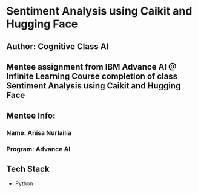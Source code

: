 
# Sentiment Analysis using Caikit and Hugging Face

## Author: Cognitive Class AI

## Mentee assignment from IBM Advance AI @ Infinite Learning Course completion of class Sentiment Analysis using Caikit and Hugging Face

## Mentee Info: 
### Name: Anisa Nurlailia
### Program: Advance AI

## Tech Stack
* Python
